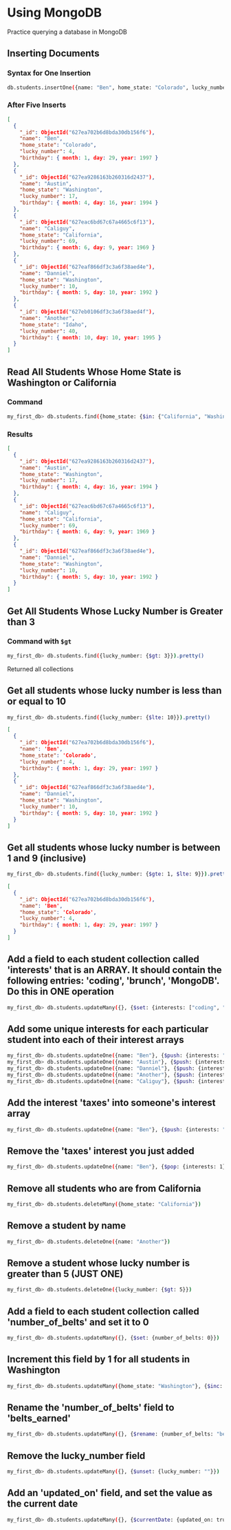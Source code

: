 # Using MongoDB

Practice querying a database in MongoDB

## Inserting Documents

### Syntax for One Insertion

```bash
db.students.insertOne({name: "Ben", home_state: "Colorado", lucky_number: 4, birthday: {month: 1, day: 29, year: 1997}})
```

### After Five Inserts

```json
[
  {
    "_id": ObjectId("627ea702b6d8bda30db156f6"),
    "name": "Ben",
    "home_state": "Colorado",
    "lucky_number": 4,
    "birthday": { month: 1, day: 29, year: 1997 }
  },
  {
    "_id": ObjectId("627ea9286163b260316d2437"),
    "name": "Austin",
    "home_state": "Washington",
    "lucky_number": 17,
    "birthday": { month: 4, day: 16, year: 1994 }
  },
  {
    "_id": ObjectId("627eac6bd67c67a4665c6f13"),
    "name": "Caliguy",
    "home_state": "California",
    "lucky_number": 69,
    "birthday": { month: 6, day: 9, year: 1969 }
  },
  {
    "_id": ObjectId("627eaf866df3c3a6f38aed4e"),
    "name": "Danniel",
    "home_state": "Washington",
    "lucky_number": 10,
    "birthday": { month: 5, day: 10, year: 1992 }
  },
  {
    "_id": ObjectId("627eb0106df3c3a6f38aed4f"),
    "name": "Another",
    "home_state": "Idaho",
    "lucky_number": 40,
    "birthday": { month: 10, day: 10, year: 1995 }
  }
]
```

## Read All Students Whose Home State is Washington or California

### Command

```bash
my_first_db> db.students.find({home_state: {$in: {"California", "Washington"}}}).pretty()
```

### Results

```json
[
  {
    "_id": ObjectId("627ea9286163b260316d2437"),
    "name": "Austin",
    "home_state": "Washington",
    "lucky_number": 17,
    "birthday": { month: 4, day: 16, year: 1994 }
  },
  {
    "_id": ObjectId("627eac6bd67c67a4665c6f13"),
    "name": "Caliguy",
    "home_state": "California",
    "lucky_number": 69,
    "birthday": { month: 6, day: 9, year: 1969 }
  },
  {
    "_id": ObjectId("627eaf866df3c3a6f38aed4e"),
    "name": "Danniel",
    "home_state": "Washington",
    "lucky_number": 10,
    "birthday": { month: 5, day: 10, year: 1992 }
  }
]
```

## Get All Students Whose Lucky Number is Greater than 3

### Command with `$gt`

```bash
my_first_db> db.students.find({lucky_number: {$gt: 3}}).pretty()
```

Returned all collections

## Get all students whose lucky number is less than or equal to 10

```bash
my_first_db> db.students.find({lucky_number: {$lte: 10}}).pretty()
```

```json
[
  {
    "_id": ObjectId("627ea702b6d8bda30db156f6"),
    "name": 'Ben',
    "home_state": 'Colorado',
    "lucky_number": 4,
    "birthday": { month: 1, day: 29, year: 1997 }
  },
  {
    "_id": ObjectId("627eaf866df3c3a6f38aed4e"),
    "name": "Danniel",
    "home_state": "Washington",
    "lucky_number": 10,
    "birthday": { month: 5, day: 10, year: 1992 }
  }
]
```

## Get all students whose lucky number is between 1 and 9 (inclusive)

```bash
my_first_db> db.students.find({lucky_number: {$gte: 1, $lte: 9}}).pretty()
```

```json
[
  {
    "_id": ObjectId("627ea702b6d8bda30db156f6"),
    "name": 'Ben',
    "home_state": 'Colorado',
    "lucky_number": 4,
    "birthday": { month: 1, day: 29, year: 1997 }
  }
]
```

## Add a field to each student collection called 'interests' that is an ARRAY. It should contain the following entries: 'coding', 'brunch', 'MongoDB'. Do this in ONE operation

```bash
my_first_db> db.students.updateMany({}, {$set: {interests: ["coding", "brunch", "MongoDB"]}})
```

## Add some unique interests for each particular student into each of their interest arrays

```bash
my_first_db> db.students.updateOne({name: "Ben"}, {$push: {interests: "music"}})
my_first_db> db.students.updateOne({name: "Austin"}, {$push: {interests: "hiking"}})
my_first_db> db.students.updateOne({name: "Danniel"}, {$push: {interests: "beards"}})
my_first_db> db.students.updateOne({name: "Another"}, {$push: {interests: "potatoes"}})
my_first_db> db.students.updateOne({name: "Caliguy"}, {$push: {interests: "avacados"}})
```

## Add the interest 'taxes' into someone's interest array

```bash
my_first_db> db.students.updateOne({name: "Ben"}, {$push: {interests: "taxes"}})
```

## Remove the 'taxes' interest you just added

```bash
my_first_db> db.students.updateOne({name: "Ben"}, {$pop: {interests: 1}})
```

## Remove all students who are from California

```bash
my_first_db> db.students.deleteMany({home_state: "California"})
```

## Remove a student by name

```bash
my_first_db> db.students.deleteOne({name: "Another"})
```

## Remove a student whose lucky number is greater than 5 (JUST ONE)

```bash
my_first_db> db.students.deleteOne({lucky_number: {$gt: 5}})
```

## Add a field to each student collection called 'number_of_belts' and set it to 0

```bash
my_first_db> db.students.updateMany({}, {$set: {number_of_belts: 0}})
```

## Increment this field by 1 for all students in Washington

```bash
my_first_db> db.students.updateMany({home_state: "Washington"}, {$inc: {number_of_belts: 1}})
```

## Rename the 'number_of_belts' field to 'belts_earned'

```bash
my_first_db> db.students.updateMany({}, {$rename: {number_of_belts: "belts_earned"}})
```

## Remove the lucky_number field

```bash
my_first_db> db.students.updateMany({}, {$unset: {lucky_number: ""}})
```

## Add an 'updated_on' field, and set the value as the current date

```bash
my_first_db> db.students.updateMany({}, {$currentDate: {updated_on: true}})
```
